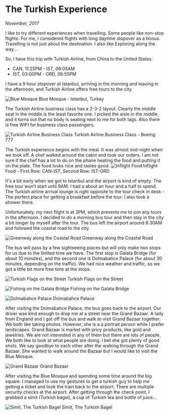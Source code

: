 # The Turkish Experience

_November, 2017_

I like to try different experiences when travelling. Some people like non-stop flights. For me, I considered flights with long daytime stopover as a bonus. Travelling is not just about the destination. I also like Exploring along the way...

So, I have this trip with Turkish Airline, from China to the United States:

* CAN, 11:25PM - IST, 06:05AM
* IST, 03:00PM - ORD, 06:55PM

I have a 9 hour stopover at Istanbul, arriving in the morning and leaving in the afternoon, and Turkish Airline offers free tours to the city.

![Blue Mosque](../../../static/images/swan/1711Istanbul/20171031_IMGP0105.jpg)
Blue Mosque - Istanbul, Turkey

The Turkish Airline business class has a 2-3-2 layout. Clearly the middle seat in the middle is the least favorite one. I picked the aisle in the middle, and it turns out that no body is seating next to me for both lags. Also there is free WIFI for business class passengers.

![Turkish Airline Business Class](../../../static/images/swan/1711Istanbul/20171030_IMG_1421.jpg)
Turkish Airline Business Class - Boeing 777

The Turkish experience begins with the meal. It was almost mid-night when we took off. A chef walked around the cabin and took our orders. I am not sure if the chef has a lot to do on the phane heating the food and putting it on the plate. The food looks nice and tastes good.
![Inflight Food](../../../static/images/swan/1711Istanbul/20171031_IMG_1432.jpg)
Inflight Food - First Row: CAN-IST, Second Row: IST-ORD

It's a bit early when we got to Istanbul and the airport is kind of empty. The free tour won't start until 8AM. I had a about an hour and a half to spend. The Turkish airline arrival lounge is right opposite to the tour check in desk - The perfect place for getting a breakfast before the tour. I also took a shower there.

Unfortunately, my next flight is at 3PM, which prevents me to join any tours in the afternoon. I decided to do a morning bus tour and then stay in the city a bit longer by myself after the tour. The bus left the airport around 8:30AM and followed the coastal road to the city. 

![Greenway along the Coastal Road](../../../static/images/swan/1711Istanbul/20171031_IMGP0008.jpg)
Greenway along the Coastal Road

The bus will pass by a few sightseeing places but will only make two stops for us due to the limited time we have. The first stop is Galata Bridge (for about 10 minutes), and the second one is Dolmabahce Palace (for about 30 minutes, depending on the traffic). We had nice weather and traffic, so we got a little bit more free time at the stops.

![Turkish Flags on the Street](../../../static/images/swan/1711Istanbul/20171031_IMGP0081.jpg)
Turkish Flags on the Street

![Fishing on the Galata Bridge](../../../static/images/swan/1711Istanbul/20171031_IMGP0040.jpg)
Fishing on the Galata Bridge

![Dolmabahce Palace](../../../static/images/swan/1711Istanbul/20171031_IMG_1514.jpg)
Dolmabahce Palace

After visiting the Dolmabahce Palace, the bus goes back to the airport. Our driver was kind enough to drop me at a street near the Grand Bazaar. A lady from England and I got off the bus and walk to visit Grand Bazaar together. We both like taking photos. However, she is a a portrait person while I prefer landscapes. Grand Bazaar is market with pricy products, like gold and jewelries. We are not interested in any of them but there are lots of people. We both like to look at what people are doing. I bet she got plenty of good shots. We say goodbye to each other after the walking through the Grand Bazaar. She wanted to walk around the Bazaar but I would like to visit the Blue Mosque.

![Grand Bazaar](../../../static/images/swan/1711Istanbul/20171031_IMGP0101.jpg)
Grand Bazaar

After visiting the Blue Mosque and spending some time around the big square. I managed to use my gestures to get a turkish guy to help me getting a ticket and took the train back to the airport. There are multiple security checks at the airport. After getting through the check point, I grabbed a simit (Turkish bagel), a cup of Turkish tea and bottle of juice...

![Simit, The Turkish Bagel](../../../static/images/swan/1711Istanbul/20171031_IMG_1623.jpg)
Simit, The Turkish Bagel
